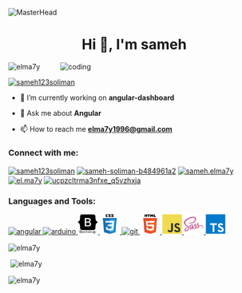 ![MasterHead](https://logicmojo.com/assets/dist/new_pages/images/js-gif.gif)
<h1 align="center">Hi 👋, I'm sameh</h1>
<img align="right" alt="coding" width="400" src="https://camo.githubusercontent.com/5ddf73ad3a205111cf8c686f687fc216c2946a75005718c8da5b837ad9de78c9/68747470733a2f2f7468756d62732e6766796361742e636f6d2f4576696c4e657874446576696c666973682d736d616c6c2e676966">

<p align="left"> <img src="https://komarev.com/ghpvc/?username=elma7y&label=Profile%20views&color=329d0b&style=flat-square" alt="elma7y" /> </p>

<p align="left"> <a href="https://twitter.com/sameh123soliman" target="blank"><img src="https://img.shields.io/twitter/follow/sameh123soliman?logo=twitter&style=for-the-badge" alt="sameh123soliman" /></a> </p>

- 🔭 I’m currently working on **angular-dashboard**

- 💬 Ask me about **Angular**

- 📫 How to reach me **elma7y1996@gmail.com**

<h3 align="left">Connect with me:</h3>
<p align="left">
<a href="https://twitter.com/sameh123soliman" target="blank"><img align="center" src="https://raw.githubusercontent.com/rahuldkjain/github-profile-readme-generator/master/src/images/icons/Social/twitter.svg" alt="sameh123soliman" height="30" width="40" /></a>
<a href="https://linkedin.com/in/sameh-soliman-b484961a2" target="blank"><img align="center" src="https://raw.githubusercontent.com/rahuldkjain/github-profile-readme-generator/master/src/images/icons/Social/linked-in-alt.svg" alt="sameh-soliman-b484961a2" height="30" width="40" /></a>
<a href="https://fb.com/sameh.elma7y" target="blank"><img align="center" src="https://raw.githubusercontent.com/rahuldkjain/github-profile-readme-generator/master/src/images/icons/Social/facebook.svg" alt="sameh.elma7y" height="30" width="40" /></a>
<a href="https://instagram.com/el.ma7y" target="blank"><img align="center" src="https://raw.githubusercontent.com/rahuldkjain/github-profile-readme-generator/master/src/images/icons/Social/instagram.svg" alt="el.ma7y" height="30" width="40" /></a>
<a href="https://www.youtube.com/c/ucpzcltrma3nfxe_q5vzhxja" target="blank"><img align="center" src="https://raw.githubusercontent.com/rahuldkjain/github-profile-readme-generator/master/src/images/icons/Social/youtube.svg" alt="ucpzcltrma3nfxe_q5vzhxja" height="30" width="40" /></a>
</p>

<h3 align="left">Languages and Tools:</h3>
<p align="left"> <a href="https://angular.io" target="_blank" rel="noreferrer"> <img src="https://angular.io/assets/images/logos/angular/angular.svg" alt="angular" width="40" height="40"/> </a> <a href="https://www.arduino.cc/" target="_blank" rel="noreferrer"> <img src="https://cdn.worldvectorlogo.com/logos/arduino-1.svg" alt="arduino" width="40" height="40"/> </a> <a href="https://getbootstrap.com" target="_blank" rel="noreferrer"> <img src="https://raw.githubusercontent.com/devicons/devicon/master/icons/bootstrap/bootstrap-plain-wordmark.svg" alt="bootstrap" width="40" height="40"/> </a> <a href="https://www.w3schools.com/css/" target="_blank" rel="noreferrer"> <img src="https://raw.githubusercontent.com/devicons/devicon/master/icons/css3/css3-original-wordmark.svg" alt="css3" width="40" height="40"/> </a> <a href="https://git-scm.com/" target="_blank" rel="noreferrer"> <img src="https://www.vectorlogo.zone/logos/git-scm/git-scm-icon.svg" alt="git" width="40" height="40"/> </a> <a href="https://www.w3.org/html/" target="_blank" rel="noreferrer"> <img src="https://raw.githubusercontent.com/devicons/devicon/master/icons/html5/html5-original-wordmark.svg" alt="html5" width="40" height="40"/> </a> <a href="https://developer.mozilla.org/en-US/docs/Web/JavaScript" target="_blank" rel="noreferrer"> <img src="https://raw.githubusercontent.com/devicons/devicon/master/icons/javascript/javascript-original.svg" alt="javascript" width="40" height="40"/> </a> <a href="https://sass-lang.com" target="_blank" rel="noreferrer"> <img src="https://raw.githubusercontent.com/devicons/devicon/master/icons/sass/sass-original.svg" alt="sass" width="40" height="40"/> </a> <a href="https://www.typescriptlang.org/" target="_blank" rel="noreferrer"> <img src="https://raw.githubusercontent.com/devicons/devicon/master/icons/typescript/typescript-original.svg" alt="typescript" width="40" height="40"/> </a> </p>

<p><img align="center" src="https://github-readme-stats.vercel.app/api/top-langs?username=elma7y&show_icons=true&theme=merko&locale=en&layout=compact" width="700" alt="elma7y" /></p>

<p>&nbsp;<img align="center" src="https://github-readme-stats.vercel.app/api?username=elma7y&show_icons=true&theme=merko&locale=en" width="700" alt="elma7y" /></p>

<p><img align="center" src="https://github-readme-streak-stats.herokuapp.com/?user=elma7y&theme=dark" width="700" alt="elma7y" /></p>

